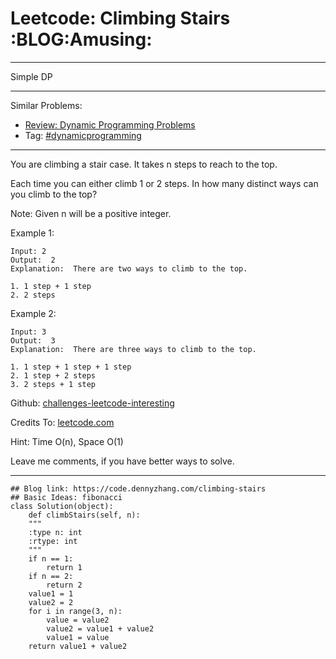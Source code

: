 
# Leetcode: Climbing Stairs     :BLOG:Amusing:

---

Simple DP  

---

Similar Problems:  

-   [Review: Dynamic Programming Problems](https://code.dennyzhang.com/review-dynamicprogramming)
-   Tag: [#dynamicprogramming](https://code.dennyzhang.com/tag/dynamicprogramming)

---

You are climbing a stair case. It takes n steps to reach to the top.  

Each time you can either climb 1 or 2 steps. In how many distinct ways can you climb to the top?  

Note: Given n will be a positive integer.  

Example 1:  

    Input: 2
    Output:  2
    Explanation:  There are two ways to climb to the top.
    
    1. 1 step + 1 step
    2. 2 steps

Example 2:  

    Input: 3
    Output:  3
    Explanation:  There are three ways to climb to the top.
    
    1. 1 step + 1 step + 1 step
    2. 1 step + 2 steps
    3. 2 steps + 1 step

Github: [challenges-leetcode-interesting](https://github.com/DennyZhang/challenges-leetcode-interesting/tree/master/problems/climbing-stairs)  

Credits To: [leetcode.com](https://leetcode.com/problems/climbing-stairs/description/)  

Hint: Time O(n), Space O(1)  

Leave me comments, if you have better ways to solve.  

---

    ## Blog link: https://code.dennyzhang.com/climbing-stairs
    ## Basic Ideas: fibonacci
    class Solution(object):
        def climbStairs(self, n):
    	"""
    	:type n: int
    	:rtype: int
    	"""
    	if n == 1:
    	    return 1
    	if n == 2:
    	    return 2
    	value1 = 1
    	value2 = 2
    	for i in range(3, n):
    	    value = value2
    	    value2 = value1 + value2
    	    value1 = value
    	return value1 + value2

